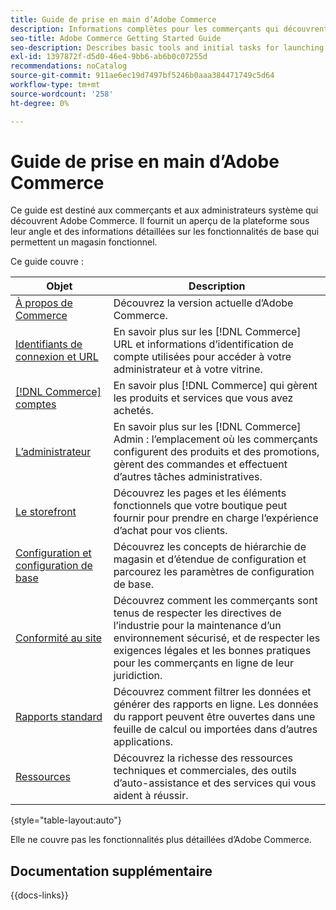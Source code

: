 ```yaml
---
title: Guide de prise en main d’Adobe Commerce
description: Informations complètes pour les commerçants qui découvrent Adobe Commerce.
seo-title: Adobe Commerce Getting Started Guide
seo-description: Describes basic tools and initial tasks for launching an Adobe Commerce or Magento Open Source store.
exl-id: 1397872f-d5d0-46e4-9bb6-ab6b0c07255d
recommendations: noCatalog
source-git-commit: 911ae6ec19d7497bf5246b0aaa384471749c5d64
workflow-type: tm+mt
source-wordcount: '258'
ht-degree: 0%

---
```


# Guide de prise en main d’Adobe Commerce

Ce guide est destiné aux commerçants et aux administrateurs système qui découvrent Adobe Commerce. Il fournit un aperçu de la plateforme sous leur angle et des informations détaillées sur les fonctionnalités de base qui permettent un magasin fonctionnel.

Ce guide couvre :

| Objet | Description |
| ------- | ----------- |
| [À propos de Commerce](about.md) | Découvrez la version actuelle d’Adobe Commerce. |
| [Identifiants de connexion et URL](login-urls.md) | En savoir plus sur les [!DNL Commerce] URL et informations d’identification de compte utilisées pour accéder à votre administrateur et à votre vitrine. |
| [[!DNL Commerce] comptes](commerce-account-create.md) | En savoir plus [!DNL Commerce] qui gèrent les produits et services que vous avez achetés. |
| [L’administrateur](admin.md) | En savoir plus sur les [!DNL Commerce] Admin : l’emplacement où les commerçants configurent des produits et des promotions, gèrent des commandes et effectuent d’autres tâches administratives. |
| [Le storefront](storefront.md) | Découvrez les pages et les éléments fonctionnels que votre boutique peut fournir pour prendre en charge l’expérience d’achat pour vos clients. |
| [Configuration et configuration de base](websites-stores-views.md) | Découvrez les concepts de hiérarchie de magasin et d’étendue de configuration et parcourez les paramètres de configuration de base. |
| [Conformité au site](privacy-policy.md) | Découvrez comment les commerçants sont tenus de respecter les directives de l’industrie pour la maintenance d’un environnement sécurisé, et de respecter les exigences légales et les bonnes pratiques pour les commerçants en ligne de leur juridiction. |
| [Rapports standard](reports-menu.md) | Découvrez comment filtrer les données et générer des rapports en ligne. Les données du rapport peuvent être ouvertes dans une feuille de calcul ou importées dans d’autres applications. |
| [Ressources](resources.md) | Découvrez la richesse des ressources techniques et commerciales, des outils d’auto-assistance et des services qui vous aident à réussir. |

{style="table-layout:auto"}

Elle ne couvre pas les fonctionnalités plus détaillées d’Adobe Commerce.

## Documentation supplémentaire

{{docs-links}}
